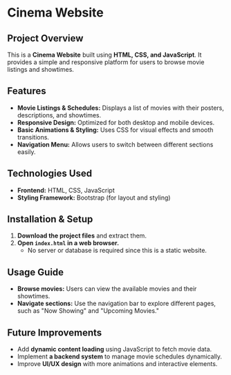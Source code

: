 # Cinema Website

## Project Overview
This is a **Cinema Website** built using **HTML, CSS, and JavaScript**. It provides a simple and responsive platform for users to browse movie listings and showtimes.

## Features
- **Movie Listings & Schedules:** Displays a list of movies with their posters, descriptions, and showtimes.
- **Responsive Design:** Optimized for both desktop and mobile devices.
- **Basic Animations & Styling:** Uses CSS for visual effects and smooth transitions.
- **Navigation Menu:** Allows users to switch between different sections easily.

## Technologies Used
- **Frontend:** HTML, CSS, JavaScript
- **Styling Framework:** Bootstrap (for layout and styling)

## Installation & Setup
1. **Download the project files** and extract them.
2. **Open `index.html` in a web browser.**  
   - No server or database is required since this is a static website.

## Usage Guide
- **Browse movies:** Users can view the available movies and their showtimes.
- **Navigate sections:** Use the navigation bar to explore different pages, such as "Now Showing" and "Upcoming Movies."

## Future Improvements
- Add **dynamic content loading** using JavaScript to fetch movie data.
- Implement **a backend system** to manage movie schedules dynamically.
- Improve **UI/UX design** with more animations and interactive elements.

